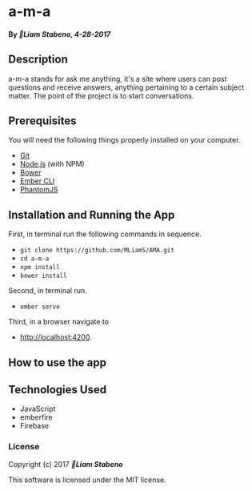 # a-m-a



#### By _**Liam Stabeno, 4-28-2017**_

## Description

a-m-a stands for ask me anything, it's a site where users can post  questions and receive answers, anything pertaining to a certain subject matter.  The point of the project is to start conversations.

## Prerequisites

You will need the following things properly installed on your computer.

* [Git](https://git-scm.com/)
* [Node.js](https://nodejs.org/) (with NPM)
* [Bower](https://bower.io/)
* [Ember CLI](https://ember-cli.com/)
* [PhantomJS](http://phantomjs.org/)

## Installation and Running the App
First, in terminal run the following commands in sequence.
* `git clone https://github.com/MLiamS/AMA.git`
* `cd a-m-a`
* `npm install`
* `bower install`
<!-- Insert screen shot here of commands run in terminal, with completion -->

Second, in terminal run.


* `ember serve`

Third, in a browser navigate to

* [http://localhost:4200](http://localhost:4200).

<!-- Screenshots of all of these commands will be nice and noob friendly, whih is who this app is for xD -->

## How to use the app

<!-- Insert screenshots with arrows and an explanation of how each function works. Again noob friendly -->

## Technologies Used

<!-- this might be better as dependencies used -->

* JavaScript
* emberfire
* Firebase

### License

Copyright (c) 2017 **_Liam Stabeno_**

This software is licensed under the MIT license.
